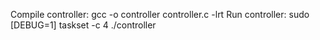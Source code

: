 Compile controller: gcc -o controller controller.c -lrt
Run controller: sudo [DEBUG=1] taskset -c 4 ./controller